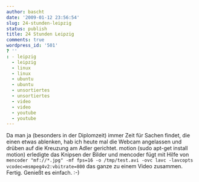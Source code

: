 ```yaml
---
author: bascht
date: '2009-01-12 23:56:54'
slug: 24-stunden-leipzig
status: publish
title: 24 Stunden Leipzig
comments: true
wordpress_id: '501'
? ''
: - leipzig
  - leipzig
  - linux
  - linux
  - ubuntu
  - ubuntu
  - unsortiertes
  - unsortiertes
  - video
  - video
  - youtube
  - youtube
---
```


Da man ja (besonders in der Diplomzeit) immer Zeit für Sachen
findet, die einen etwas ablenken, hab ich heute mal die Webcam
angelassen und drüben auf die Kreuzung am Adler gerichtet. motion
(sudo apt-get install motion) erledigte das Knipsen der Bilder und
mencoder fügt mit Hilfe von
`mencoder "mf://*.jpg" -mf fps=16 -o /tmp/test.avi -ovc lavc -lavcopts vcodec=msmpeg4v2:vbitrate=800`
das ganze zu einem Video zusammen. Fertig. Genießt es einfach. :-)


